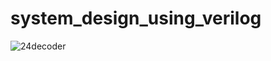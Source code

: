 # system_design_using_verilog
![24decoder](https://github.com/nikita19967/system_design_using_verilog/assets/139889436/71e8310a-66d9-486b-ab1e-508bf496af3a)
